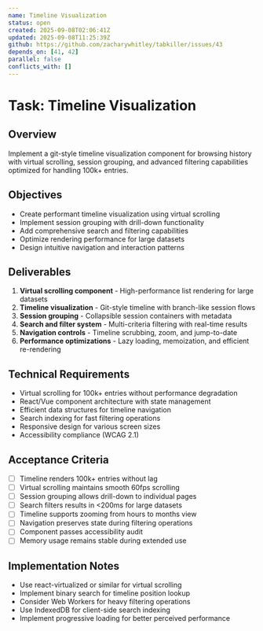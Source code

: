 ```yaml
---
name: Timeline Visualization
status: open
created: 2025-09-08T02:06:41Z
updated: 2025-09-08T11:25:39Z
github: https://github.com/zacharywhitley/tabkiller/issues/43
depends_on: [41, 42]
parallel: false
conflicts_with: []
---
```


# Task: Timeline Visualization

## Overview
Implement a git-style timeline visualization component for browsing history with virtual scrolling, session grouping, and advanced filtering capabilities optimized for handling 100k+ entries.

## Objectives
- Create performant timeline visualization using virtual scrolling
- Implement session grouping with drill-down functionality
- Add comprehensive search and filtering capabilities
- Optimize rendering performance for large datasets
- Design intuitive navigation and interaction patterns

## Deliverables
1. **Virtual scrolling component** - High-performance list rendering for large datasets
2. **Timeline visualization** - Git-style timeline with branch-like session flows
3. **Session grouping** - Collapsible session containers with metadata
4. **Search and filter system** - Multi-criteria filtering with real-time results
5. **Navigation controls** - Timeline scrubbing, zoom, and jump-to-date
6. **Performance optimizations** - Lazy loading, memoization, and efficient re-rendering

## Technical Requirements
- Virtual scrolling for 100k+ entries without performance degradation
- React/Vue component architecture with state management
- Efficient data structures for timeline navigation
- Search indexing for fast filtering operations
- Responsive design for various screen sizes
- Accessibility compliance (WCAG 2.1)

## Acceptance Criteria
- [ ] Timeline renders 100k+ entries without lag
- [ ] Virtual scrolling maintains smooth 60fps scrolling
- [ ] Session grouping allows drill-down to individual pages
- [ ] Search filters results in <200ms for large datasets
- [ ] Timeline supports zooming from hours to months view
- [ ] Navigation preserves state during filtering operations
- [ ] Component passes accessibility audit
- [ ] Memory usage remains stable during extended use

## Implementation Notes
- Use react-virtualized or similar for virtual scrolling
- Implement binary search for timeline position lookup
- Consider Web Workers for heavy filtering operations
- Use IndexedDB for client-side search indexing
- Implement progressive loading for better perceived performance
